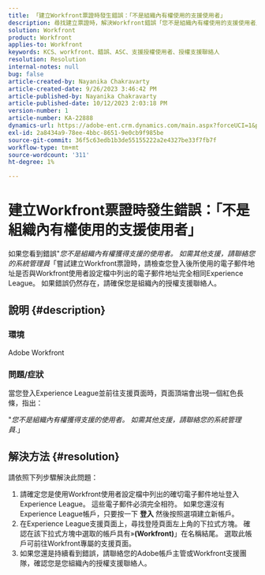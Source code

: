 ```yaml
---
title: 「建立Workfront票證時發生錯誤：「不是組織內有權使用的支援使用者」
description: 尋找建立票證時，解決Workfront錯誤「您不是組織內有權使用的支援使用者」的措施。 確認電子郵件地址。
solution: Workfront
product: Workfront
applies-to: Workfront
keywords: KCS、workfront、錯誤、ASC、支援授權使用者、授權支援聯絡人
resolution: Resolution
internal-notes: null
bug: false
article-created-by: Nayanika Chakravarty
article-created-date: 9/26/2023 3:46:42 PM
article-published-by: Nayanika Chakravarty
article-published-date: 10/12/2023 2:03:18 PM
version-number: 1
article-number: KA-22888
dynamics-url: https://adobe-ent.crm.dynamics.com/main.aspx?forceUCI=1&pagetype=entityrecord&etn=knowledgearticle&id=3170cadd-835c-ee11-be6f-6045bd006149
exl-id: 2a8434a9-78ee-4bbc-8651-9e0cb9f985be
source-git-commit: 36f5c63edb1b3de55155222a2e4327be33f7fb7f
workflow-type: tm+mt
source-wordcount: '311'
ht-degree: 1%

---
```


# 建立Workfront票證時發生錯誤：「不是組織內有權使用的支援使用者」


如果您看到錯誤&quot;*您不是組織內有權獲得支援的使用者。 如需其他支援，請聯絡您的系統管理員*「嘗試建立Workfront票證時，請檢查您登入後所使用的電子郵件地址是否與Workfront使用者設定檔中列出的電子郵件地址完全相同Experience League。 如果錯誤仍然存在，請確保您是組織內的授權支援聯絡人。

## 說明 {#description}


### 環境

Adobe Workfront

### 問題/症狀

當您登入Experience League並前往支援頁面時，頁面頂端會出現一個紅色長條，指出：

&quot;*您不是組織內有權獲得支援的使用者。 如需其他支援，請聯絡您的系統管理員*.」


## 解決方法 {#resolution}


請依照下列步驟解決此問題：

1. 請確定您是使用Workfront使用者設定檔中列出的確切電子郵件地址登入Experience League。 這些電子郵件必須完全相符。    如果您還沒有Experience League帳戶，只要按一下 <b>登入</b> 然後按照選項建立新帳戶。
2. 在Experience League支援頁面上，尋找登陸頁面左上角的下拉式方塊。 確認在該下拉式方塊中選取的帳戶具有»<b>(Workfront)</b>」在名稱結尾。 選取此帳戶可前往Workfront專屬的支援頁面。
3. 如果您還是持續看到錯誤，請聯絡您的Adobe帳戶主管或Workfront支援團隊，確認您是您組織內的授權支援聯絡人。
